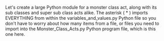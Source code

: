 Let's create a large Python module for a monster class act, along with its sub classes and super sub class acts
alike. The asterisk ( * ) imports EVERYTHING from within the variables_and_values.py Python file so you don't
have to worry about how many items from a file, or files you need to import into the Monster_Class_Acts.py Python
program file, which is this one here.
